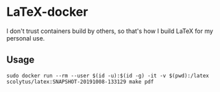 # LaTeX-docker

I don't trust containers build by others, so that's how I build LaTeX for my personal use.

## Usage

`sudo docker run --rm --user $(id -u):$(id -g) -it -v $(pwd):/latex scolytus/latex:SNAPSHOT-20191008-133129 make pdf`

